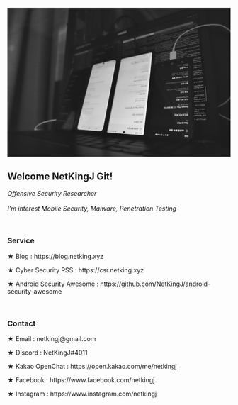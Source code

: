 ![Alt text](img/main.jpg)
<h2>Welcome NetKingJ Git!</h2>
<p><em>Offensive Security Researcher<br><br>
I’m interest Mobile Security, Malware, Penetration Testing</em></p>

<br>

<h3>Service</h3>
<p>★ Blog : https://blog.netking.xyz</p>
<p>★ Cyber Security RSS : https://csr.netking.xyz</p>
<p>★ Android Security Awesome : https://github.com/NetKingJ/android-security-awesome</p>

<br>

<h3>Contact</h3>
<p>★ Email : netkingj@gmail.com</p>
<p>★ Discord : NetKingJ#4011</p>
<p>★ Kakao OpenChat : https://open.kakao.com/me/netkingj</p>
<p>★ Facebook : https://www.facebook.com/netkingj</p>
<p>★ Instagram : https://www.instagram.com/netkingj</p>
